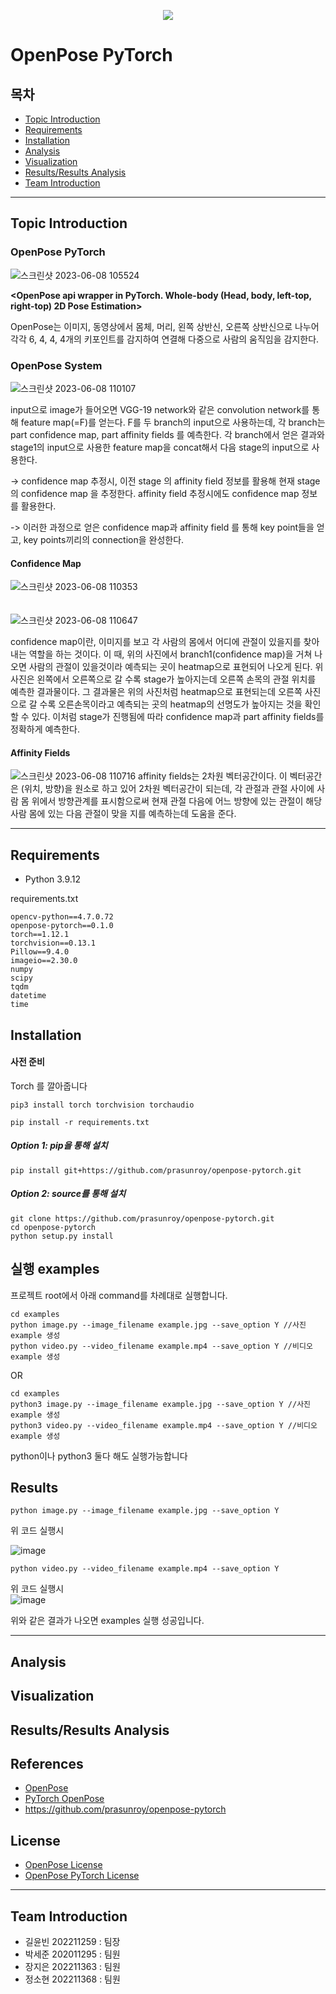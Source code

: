<p align='center'>
  <img src='https://github.com/prasunroy/openpose-pytorch/raw/master/assets/image_1.jpg' />
</p>


# OpenPose PyTorch
## 목차

* [Topic Introduction](#topic-introduction)
* [Requirements](#requirements)
* [Installation](#installation)
* [Analysis](#analysis)
* [Visualization](#visualization)
* [Results/Results Analysis](#results-results-analysis)
* [Team Introduction](#team-introduction)

---


## Topic Introduction 
### OpenPose PyTorch
![스크린샷 2023-06-08 105524](https://github.com/opensw23-lucky2022/opensw23_lucky2022_project/assets/127183125/e8a7a62c-5eab-44b6-9263-c63f49ad5422)

**<OpenPose api wrapper in PyTorch. Whole-body (Head, body, left-top, right-top) 2D Pose Estimation>**

OpenPose는 이미지, 동영상에서 몸체, 머리, 왼쪽 상반신, 오른쪽 상반신으로 나누어 각각 6, 4, 4, 4개의 키포인트를 감지하여 연결해 다중으로 사람의 움직임을 감지한다.

### OpenPose System

![스크린샷 2023-06-08 110107](https://github.com/opensw23-lucky2022/opensw23_lucky2022_project/assets/127183125/2896f944-e56a-46c5-bdec-d93fec9cfe5d)

input으로 image가 들어오면 VGG-19 network와 같은 convolution network를 통해 feature map(=F)를 얻는다. F를 두 branch의 input으로 사용하는데, 각 branch는 part confidence map, part affinity fields 를 예측한다. 각 branch에서 얻은 결과와 stage1의 input으로 사용한 feature map을 concat해서 다음 stage의 input으로 사용한다.

-> confidence map 추정시, 이전 stage 의 affinity field 정보를 활용해 현재 stage 의 confidence map 을 추정한다. affinity field 추정시에도 confidence map 정보를 활용한다.

-> 이러한 과정으로 얻은 confidence map과 affinity field 를 통해 key point들을 얻고, key points끼리의 connection을 완성한다.

#### Confidence Map

![스크린샷 2023-06-08 110353](https://github.com/opensw23-lucky2022/opensw23_lucky2022_project/assets/127183125/2d5e2267-52bc-41f1-8a97-a805dd9d23b9)
<br/><br/><br/>
![스크린샷 2023-06-08 110647](https://github.com/opensw23-lucky2022/opensw23_lucky2022_project/assets/127183125/9a7a9b58-8f28-4361-b364-d995ea754cdf)

confidence map이란, 이미지를 보고 각 사람의 몸에서 어디에 관절이 있을지를 찾아내는 역할을 하는 것이다.  이 때, 위의 사진에서 branch1(confidence map)을 거쳐 나오면 사람의 관절이 있을것이라 예측되는 곳이 heatmap으로 표현되어 나오게 된다. 위 사진은 왼쪽에서 오른쪽으로 갈 수록 stage가 높아지는데 오른쪽 손목의 관절 위치를 예측한 결과물이다. 그 결과물은 위의 사진처럼 heatmap으로 표현되는데 오른쪽 사진으로 갈 수록 오른손목이라고 예측되는 곳의 heatmap의 선명도가 높아지는 것을 확인 할 수 있다. 이처럼 stage가 진행됨에 따라 confidence map과 part affinity fields를 정확하게 예측한다.

#### Affinity Fields

![스크린샷 2023-06-08 110716](https://github.com/opensw23-lucky2022/opensw23_lucky2022_project/assets/127183125/4ceb28df-f414-4f11-9872-e1ef4c1cd481)
affinity fields는 2차원 벡터공간이다. 이 벡터공간은 (위치, 방향)을 원소로 하고 있어 2차원 벡터공간이 되는데, 각 관절과 관절 사이에 사람 몸 위에서 방향관계를 표시함으로써 현재 관절 다음에 어느 방향에 있는 관절이 해당 사람 몸에 있는 다음 관절이 맞을 지를 예측하는데 도움을 준다.



---

## Requirements
* Python 3.9.12

requirements.txt
```
opencv-python==4.7.0.72
openpose-pytorch==0.1.0
torch==1.12.1
torchvision==0.13.1
Pillow==9.4.0
imageio==2.30.0
numpy
scipy
tqdm
datetime
time
```



## Installation
#### 사전 준비
Torch 를 깔아줍니다
```
pip3 install torch torchvision torchaudio
```
 ```
 pip install -r requirements.txt
 ```


##### Option 1: pip을 통해 설치
```
pip install git+https://github.com/prasunroy/openpose-pytorch.git
```
##### Option 2: source를 통해 설치
```
git clone https://github.com/prasunroy/openpose-pytorch.git
cd openpose-pytorch
python setup.py install
```


## 실행 examples
프로젝트 root에서 아래 command를 차례대로 실행합니다.
```
cd examples
python image.py --image_filename example.jpg --save_option Y //사진 example 생성
python video.py --video_filename example.mp4 --save_option Y //비디오 example 생성
```
OR
```
cd examples
python3 image.py --image_filename example.jpg --save_option Y //사진 example 생성
python3 video.py --video_filename example.mp4 --save_option Y //비디오 example 생성
```
python이나 python3 둘다 해도 실행가능합니다
## Results
```
python image.py --image_filename example.jpg --save_option Y
```
위 코드 실행시<br>

![image](https://github.com/Team-Lucky2022/openpose_pytorch/assets/74056843/9b2fe93d-de7c-44c1-bdaf-2bab69665a1d)

```
python video.py --video_filename example.mp4 --save_option Y
``` 
위 코드 실행시<br>
![image](https://github.com/Team-Lucky2022/openpose_pytorch/assets/74056843/698e3c58-b113-4760-9842-a3dd04850c63)

위와 같은 결과가 나오면 examples 실행 성공입니다.

---

## Analysis

## Visualization



## Results/Results Analysis


## References
* [OpenPose](https://github.com/CMU-Perceptual-Computing-Lab/openpose)
* [PyTorch OpenPose](https://github.com/Hzzone/pytorch-openpose)
* https://github.com/prasunroy/openpose-pytorch

## License
* [OpenPose License](https://github.com/CMU-Perceptual-Computing-Lab/openpose/blob/master/LICENSE)
* [OpenPose PyTorch License](https://github.com/prasunroy/openpose-pytorch/blob/master/LICENSE)

---

## Team Introduction
* 길윤빈 202211259 : 팀장 
* 박세준 202011295 : 팀원 
* 장지은 202211363 : 팀원
* 정소현 202211368 : 팀원


<br />
<br />

